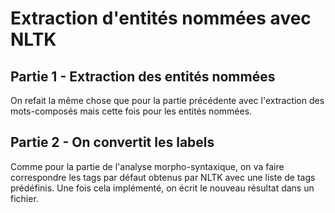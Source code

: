 # **Extraction d'entités nommées avec NLTK**

## **Partie 1 - Extraction des entités nommées**

On refait la même chose que pour la partie précédente avec l'extraction des mots-composés mais cette fois pour les entités nommées.

## **Partie 2 - On convertit les labels**

Comme pour la partie de l'analyse morpho-syntaxique, on va faire correspondre les tags par défaut obtenus par NLTK avec une liste de tags prédéfinis. Une fois cela implémenté, on écrit le nouveau résultat dans un fichier.